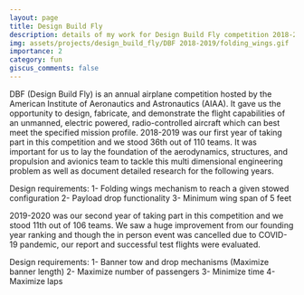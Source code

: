 ```yaml
---
layout: page
title: Design Build Fly
description: details of my work for Design Build Fly competition 2018-2020
img: assets/projects/design_build_fly/DBF 2018-2019/folding_wings.gif
importance: 2
category: fun
giscus_comments: false
---
```


DBF (Design Build Fly) is an annual airplane competition hosted by the American Institute of Aeronautics and Astronautics (AIAA). It gave us the opportunity to design, fabricate, and demonstrate the flight capabilities of an unmanned, electric powered, radio-controlled aircraft which can best meet the specified mission profile.
2018-2019 was our first year of taking part in this competition and we stood 36th out of 110 teams. It was important for us to lay the foundation of the aerodynamics, structures, and propulsion and avionics team to tackle this multi dimensional engineering problem as well as document detailed research for the following years.

Design requirements:
1- Folding wings mechanism to reach a given stowed configuration
2- Payload drop functionality
3- Minimum wing span of 5 feet


2019-2020 was our second year of taking part in this competition and we stood 11th out of 106 teams. We saw a huge improvement from our founding year ranking and though the in person event was cancelled due to COVID-19 pandemic, our report and successful test flights were evaluated.


Design requirements:
1- Banner tow and drop mechanisms (Maximize banner length)
2- Maximize number of passengers
3- Minimize time
4- Maximize laps

<!-- Google tag (gtag.js) -->
<script async src="https://www.googletagmanager.com/gtag/js?id=G-V1HSZE1Y7M"></script>
<script>
  window.dataLayer = window.dataLayer || [];
  function gtag(){dataLayer.push(arguments);}
  gtag('js', new Date());

  gtag('config', 'G-V1HSZE1Y7M');
</script>